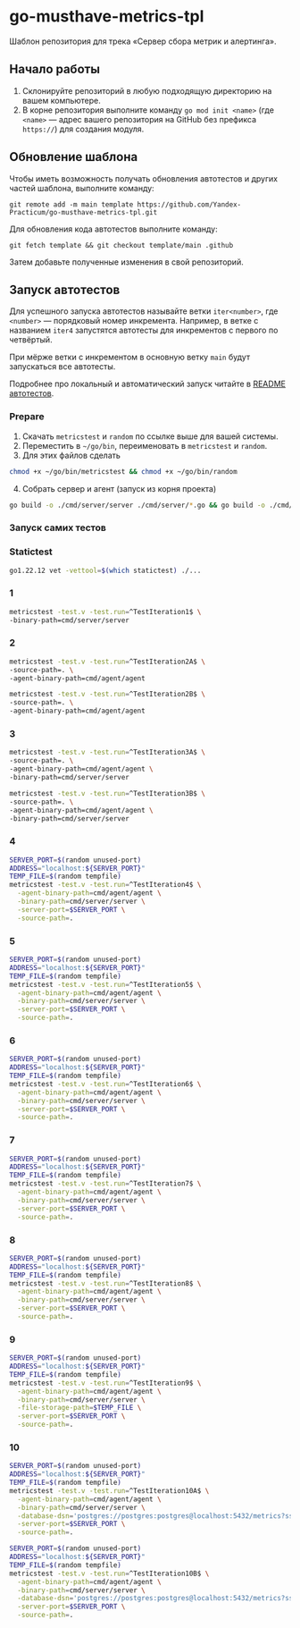 # go-musthave-metrics-tpl

Шаблон репозитория для трека «Сервер сбора метрик и алертинга».

## Начало работы

1. Склонируйте репозиторий в любую подходящую директорию на вашем компьютере.
2. В корне репозитория выполните команду `go mod init <name>` (где `<name>` — адрес вашего репозитория на GitHub без префикса `https://`) для создания модуля.

## Обновление шаблона

Чтобы иметь возможность получать обновления автотестов и других частей шаблона, выполните команду:

```
git remote add -m main template https://github.com/Yandex-Practicum/go-musthave-metrics-tpl.git
```

Для обновления кода автотестов выполните команду:

```
git fetch template && git checkout template/main .github
```

Затем добавьте полученные изменения в свой репозиторий.

## Запуск автотестов

Для успешного запуска автотестов называйте ветки `iter<number>`, где `<number>` — порядковый номер инкремента. Например, в ветке с названием `iter4` запустятся автотесты для инкрементов с первого по четвёртый.

При мёрже ветки с инкрементом в основную ветку `main` будут запускаться все автотесты.

Подробнее про локальный и автоматический запуск читайте в [README автотестов](https://github.com/Yandex-Practicum/go-autotests).

### Prepare

1. Скачать `metricstest` и `random` по ссылке выше для вашей системы.
2. Переместить в `~/go/bin`, переименовать в `metricstest` и `random`.
3. Для этих файлов сделать
```sh
chmod +x ~/go/bin/metricstest && chmod +x ~/go/bin/random
```
4. Собрать сервер и агент (запуск из корня проекта)
```sh
go build -o ./cmd/server/server ./cmd/server/*.go && go build -o ./cmd/agent/agent ./cmd/agent/*.go
```

### Запуск самих тестов

### Statictest
```sh
go1.22.12 vet -vettool=$(which statictest) ./...
```
### 1
```sh
metricstest -test.v -test.run=^TestIteration1$ \
-binary-path=cmd/server/server
```

### 2
```sh
metricstest -test.v -test.run=^TestIteration2A$ \
-source-path=. \
-agent-binary-path=cmd/agent/agent
```
```sh
metricstest -test.v -test.run=^TestIteration2B$ \
-source-path=. \
-agent-binary-path=cmd/agent/agent
```

### 3
```sh
metricstest -test.v -test.run=^TestIteration3A$ \
-source-path=. \
-agent-binary-path=cmd/agent/agent \
-binary-path=cmd/server/server
```
```sh
metricstest -test.v -test.run=^TestIteration3B$ \
-source-path=. \
-agent-binary-path=cmd/agent/agent \
-binary-path=cmd/server/server
```

### 4
```sh
SERVER_PORT=$(random unused-port)
ADDRESS="localhost:${SERVER_PORT}"
TEMP_FILE=$(random tempfile)
metricstest -test.v -test.run=^TestIteration4$ \
  -agent-binary-path=cmd/agent/agent \
  -binary-path=cmd/server/server \
  -server-port=$SERVER_PORT \
  -source-path=.
```

### 5
```sh
SERVER_PORT=$(random unused-port)
ADDRESS="localhost:${SERVER_PORT}"
TEMP_FILE=$(random tempfile)
metricstest -test.v -test.run=^TestIteration5$ \
  -agent-binary-path=cmd/agent/agent \
  -binary-path=cmd/server/server \
  -server-port=$SERVER_PORT \
  -source-path=.
```

### 6
```sh
SERVER_PORT=$(random unused-port)
ADDRESS="localhost:${SERVER_PORT}"
TEMP_FILE=$(random tempfile)
metricstest -test.v -test.run=^TestIteration6$ \
  -agent-binary-path=cmd/agent/agent \
  -binary-path=cmd/server/server \
  -server-port=$SERVER_PORT \
  -source-path=.
```

### 7
```sh
SERVER_PORT=$(random unused-port)
ADDRESS="localhost:${SERVER_PORT}"
TEMP_FILE=$(random tempfile)
metricstest -test.v -test.run=^TestIteration7$ \
  -agent-binary-path=cmd/agent/agent \
  -binary-path=cmd/server/server \
  -server-port=$SERVER_PORT \
  -source-path=.
```

### 8
```sh
SERVER_PORT=$(random unused-port)
ADDRESS="localhost:${SERVER_PORT}"
TEMP_FILE=$(random tempfile)
metricstest -test.v -test.run=^TestIteration8$ \
  -agent-binary-path=cmd/agent/agent \
  -binary-path=cmd/server/server \
  -server-port=$SERVER_PORT \
  -source-path=.
```

### 9
```sh
SERVER_PORT=$(random unused-port)
ADDRESS="localhost:${SERVER_PORT}"
TEMP_FILE=$(random tempfile)
metricstest -test.v -test.run=^TestIteration9$ \
  -agent-binary-path=cmd/agent/agent \
  -binary-path=cmd/server/server \
  -file-storage-path=$TEMP_FILE \
  -server-port=$SERVER_PORT \
  -source-path=.
```

### 10
```sh
SERVER_PORT=$(random unused-port)
ADDRESS="localhost:${SERVER_PORT}"
TEMP_FILE=$(random tempfile)
metricstest -test.v -test.run=^TestIteration10A$ \
  -agent-binary-path=cmd/agent/agent \
  -binary-path=cmd/server/server \
  -database-dsn='postgres://postgres:postgres@localhost:5432/metrics?sslmode=disable' \
  -server-port=$SERVER_PORT \
  -source-path=.
```
```sh
SERVER_PORT=$(random unused-port)
ADDRESS="localhost:${SERVER_PORT}"
TEMP_FILE=$(random tempfile)
metricstest -test.v -test.run=^TestIteration10B$ \
  -agent-binary-path=cmd/agent/agent \
  -binary-path=cmd/server/server \
  -database-dsn='postgres://postgres:postgres@localhost:5432/metrics?sslmode=disable' \
  -server-port=$SERVER_PORT \
  -source-path=.
```
